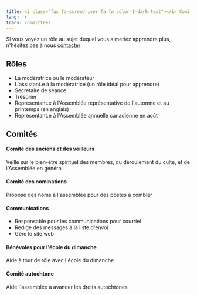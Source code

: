 ```yaml
---
title: <i class="fas fa-screwdriver fa-fw color-1-dark-text"></i> Comités & rôles <i class="fas fa-theater-masks fa-fw color-1-text"></i>
lang: fr
trans: committees
---
```

Si vous voyez un rôle au sujet duquel vous aimeriez apprendre plus, n'hésitez pas à nous [contacter](/contact-fr)

## Rôles
* La modératrice ou le modérateur
* L'assistant.e à la modératrice (un rôle idéal pour apprendre)
* Secrétaire de séance
* Trésorier
* Représentant.e à l'Assemblée représentative de l'automne et au printemps (en anglais)
* Représentant.e à l'Assemblée annuelle canadienne en août

## Comités
#### Comité des anciens et des veilleurs
Veille sur le bien-être spirituel des membres, du déroulement du culte, et de l'Assemblée en général

#### Comité des nominations
Propose des noms à l'assemblée pour des postes à combler

#### Communications
  * Responsable pour les communications pour courriel
  * Redige des messages à la liste d'envoi
  * Gère le site web

#### Bénévoles pour l'école du dimanche
Aide à tour de rôle avec l'école du dimanche

#### Comité autochtone
Aide l'assemblée à avancer les droits autochtones
